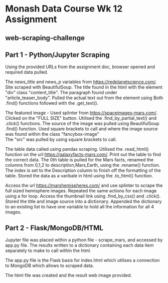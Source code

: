 # Monash Data Course Wk 12 Assignment
## web-scraping-challenge

## Part 1 - Python/Jupyter Scraping

Using the provided URLs from the assignment doc, browser opened and required data pulled.

The news_title and news_p variables from https://redplanetscience.com/.
    Site scraped with BeautifulSoup. 
    The title found in the html with the element "div" class "content_title".
    The paragraph found under "article_teaser_body". 
    Pulled the actual text out from the element using Both .find() functions 
    followed with the .get_text().

The featured image - 
    Used splinter from https://spaceimages-mars.com/. 
    Clicked on the "FULL SIZE" button. 
    Utilised the .find_by_partial_text() and .click() functions.
    The source of the image was pulled using BeautifulSoup .find() function.
    Used square brackets to call and where the image source was found within the class "fancybox-image"  
    The "src" was pulled by using square brackets to call.

The table data called using pandas scraping. 
    Utilised the .read_html() function on the url https://galaxyfacts-mars.com/.
    Print out the table to find the correct data. 
    The 0th table is pulled for the Mars facts, renamed the columns from 0,1,2 to description,Mars,Earth, using the .rename() function. 
    The index is set to the Description column to finish off the formatting of the table. 
    Stored the data as a varibale in html using the .to_html() function.

Access the url https://marshemispheres.com/ and use splinter to scrape the full sized hemisphere images. 
    Repeated the same actions for each image using a for loop. 
    Access the thumbnail link using .find_by_css() and .click(). 
    Stored the title and image source into a dictionary.
    Appended the dictionary to an existing list to have one variable to hold all the information for all 4 images.


## Part 2 - Flask/MongoDB/HTML
Jupyter file was placed within a python file - scrape_mars, and accessed by app.py file. 
The results written to a dictionary containing each data item separately to make to call within the html.

The app.py file is the Flask basis for index.html which utilises a connection to MongoDB which allows to scraped data.

The html file was created and the result web image provided.

